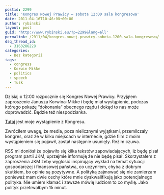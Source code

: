 ```yaml
---
postid: 2299
title: 'Kongres Nowej Prawicy – sobota 12:00 sala kongresowa'
date: 2011-04-16T10:46:08+00:00
author: rybinski
layout: post
guid: 'http://www.rybinski.eu/?p=2299&lang=all'
permalink: /2011/04/kongres-nowej-prawicy-sobota-1200-sala-kongresowa/
dsq_thread_id:
  - 3163286228
categories:
  - Bez kategorii
tags:
  - congress
  - Korwin-Mikke
  - politics
  - speech
  - Tusk
---
```

Dzisiaj o 12:00 rozpocznie się Kongres Nowej Prawicy. Przyjąłem zaproszenie Janusza Korwina-Mikke i będę miał wystąpienie, podczas którego pokażę “dokonania” obecnego rządu i dokąd to nas może doprowadzić. Będzie też niespodzianka.

[Tutaj](http://www.dailymotion.pl/video/xi9ccy_dr-rybiyski-kongres-nowej-prawicy_news) jest moje wystąpienie z Kongresu.

Zwróciłem uwagę, że media, poza nielicznymi wyjątkami, przemilczały kongres, oraz że w kilku miejscach w internecie, gdzie film z moim wystąpieniem się pojawił, został następnie usunięty. Reżim czuwa.

RSS mi doniósł że pojawiło się kilka tekstów zapowiadających, iż będę pisał program partii JKM, uprzejmie informuję że nie będę pisał. Skorzystałem z zaproszenia JKM żeby wygłosić inspirujący wykład na temat sytuacji gospodarczej i finansowej państwa, co uczyniłem, chyba z dobrym skutkiem, bo opinie są pozytywne. A polityką zajmować się nie zamierzam ponieważ mam dwie cechy które mnie dyskwalifikują jako potencjalnego polityka. Nie umiem kłamać i zawsze mówię ludziom to co myślę. Jako polityk przetrwałbym 15 minut.

